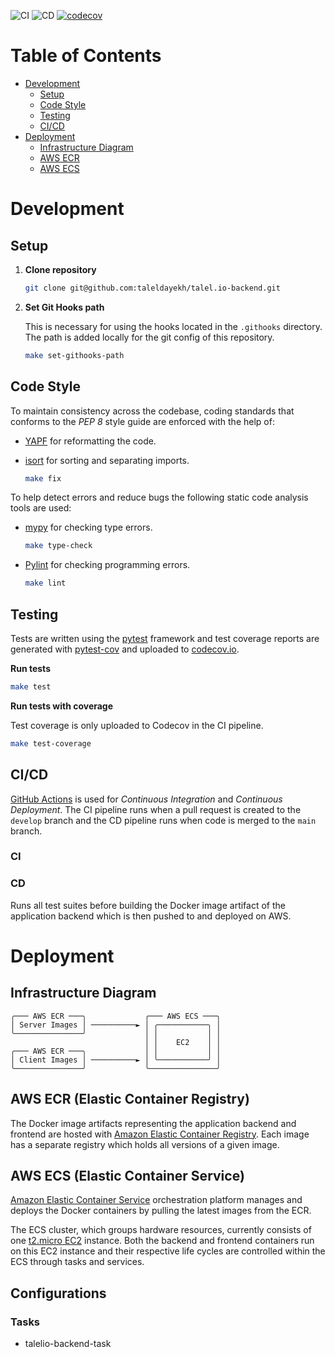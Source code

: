 ![CI](https://github.com/taleldayekh/talel.io-backend/workflows/CI/badge.svg) ![CD](https://github.com/taleldayekh/talel.io-backend/workflows/CD/badge.svg) [![codecov](https://codecov.io/gh/taleldayekh/talel.io-backend/branch/develop/graph/badge.svg)](https://codecov.io/gh/taleldayekh/talel.io-backend)

# Table of Contents

- [Development](#development)
  - [Setup](#setup)
  - [Code Style](#code-style)
  - [Testing](#testing)
  - [CI/CD](#cicd)
- [Deployment](#deployment)
  - [Infrastructure Diagram](#infrastructure-diagram)
  - [AWS ECR](#aws-ecr-elastic-container-registry)
  - [AWS ECS](#aws-ecs-elastic-container-service)

# Development

## Setup

1. **Clone repository**  

   ```bash
   git clone git@github.com:taleldayekh/talel.io-backend.git
   ```

2. **Set Git Hooks path**  

   This is necessary for using the hooks located in the `.githooks` directory. The path is added locally for the git config of this repository.

   ```bash
   make set-githooks-path
   ```

## Code Style

To maintain consistency across the codebase, coding standards that conforms to the _*PEP 8*_ style guide are enforced with the help of:

- [YAPF](https://github.com/google/yapf) for reformatting the code.  

- [isort](https://github.com/PyCQA/isort) for sorting and separating imports.  
  
  ```bash
  make fix
  ```

To help detect errors and reduce bugs the following static code analysis tools are used:

- [mypy](https://github.com/python/mypy) for checking type errors.  
  
  ```bash
  make type-check
  ```

- [Pylint](https://github.com/PyCQA/pylint) for checking programming errors.  
  
  ```bash
  make lint
  ```

## Testing

Tests are written using the [pytest](https://github.com/pytest-dev/pytest) framework and test coverage reports are generated with [pytest-cov](https://github.com/pytest-dev/pytest-cov) and uploaded to [codecov.io](https://codecov.io/).

**Run tests**

```bash
make test
```

**Run tests with coverage**

Test coverage is only uploaded to Codecov in the CI pipeline.

```bash
make test-coverage
```

## CI/CD

[GitHub Actions](https://docs.github.com/en/free-pro-team@latest/actions) is used for _*Continuous Integration*_ and _*Continuous Deployment*_. The CI pipeline runs when a pull request is created to the `develop` branch and the CD pipeline runs when code is merged to the `main` branch.

### CI

### CD

Runs all test suites before building the Docker image artifact of the application backend which is then pushed to and deployed on AWS.

# Deployment

## Infrastructure Diagram

```
╭─── AWS ECR ───╮             ╭─── AWS ECS ───╮
│ Server Images │ ──────────► │ ╭───────────╮ │
╰───────────────╯             │ │           │ │
                              │ │    EC2    │ │
╭─── AWS ECR ───╮             │ │           │ │
│ Client Images │ ──────────► │ ╰───────────╯ │
╰───────────────╯             ╰───────────────╯
```

## AWS ECR (Elastic Container Registry)

The Docker image artifacts representing the application backend and frontend are hosted with [Amazon Elastic Container Registry](https://aws.amazon.com/ecr/). Each image has a separate registry which holds all versions of a given image.

## AWS ECS (Elastic Container Service)

[Amazon Elastic Container Service](https://aws.amazon.com/ecs/) orchestration platform manages and deploys the Docker containers by pulling the latest images from the ECR.

The ECS cluster, which groups hardware resources, currently consists of one [t2.micro EC2](https://aws.amazon.com/ec2/instance-types/t2/) instance. Both the backend and frontend containers run on this EC2 instance and their respective life cycles are controlled within the ECS through tasks and services.

## Configurations

### Tasks

- talelio-backend-task

